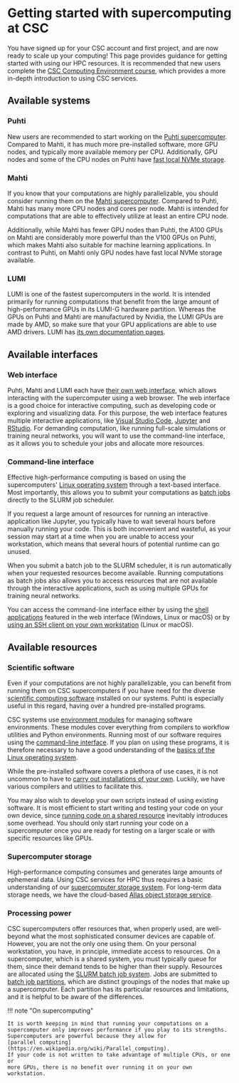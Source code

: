 # Getting started with supercomputing at CSC

You have signed up for your CSC account and first project, and are now ready to
scale up your computing! This page provides guidance for getting started with
using our HPC resources. It is recommended that new users complete the
[CSC Computing Environment course](https://csc-training.github.io/csc-env-eff/),
which provides a more in-depth introduction to using CSC services.

## Available systems

### Puhti

New users are recommended to start working on the
[Puhti supercomputer](../../computing/systems-puhti.md).
Compared to Mahti, it has much more pre-installed software, more GPU nodes, and
typically more available memory per CPU. Additionally, GPU nodes and some of the CPU nodes
on Puhti have [fast local NVMe storage](../../computing/disk.md#temporary-local-disk-areas).

### Mahti

If you know that your computations are highly parallelizable, you should
consider running them on the
[Mahti supercomputer](../../computing/systems-mahti.md).
Compared to Puhti, Mahti has many more CPU nodes and cores per node. Mahti is
intended for computations that are able to effectively utilize at least an
entire CPU node.

Additionally, while Mahti has fewer GPU nodes than Puhti, the A100 GPUs on
Mahti are considerably more powerful than the V100 GPUs on Puhti, which
makes Mahti also suitable for machine learning applications. In contrast to Puhti,
on Mahti only GPU nodes have fast local NVMe storage available.

### LUMI

LUMI is one of the fastest supercomputers in the world. It is intended primarily
for running computations that benefit from the large amount of high-performance
GPUs in its LUMI-G hardware partition. Whereas the GPUs on Puhti and Mahti are
manufactured by Nvidia, the LUMI GPUs are made by AMD, so make sure that your
GPU applications are able to use AMD drivers. LUMI has
[its own documentation pages](https://docs.lumi-supercomputer.eu/).

## Available interfaces

### Web interface

Puhti, Mahti and LUMI each have
[their own web interface](../../computing/webinterface/index.md), which allows
interacting with the supercomputer using a web browser. The web interface is a
good choice for interactive computing, such as developing code or exploring
and visualizing data. For this purpose, the web interface features multiple
interactive applications, like
[Visual Studio Code](../../computing/webinterface/vscode.md),
[Jupyter](../../computing/webinterface/jupyter.md) and
[RStudio](../../computing/webinterface/rstudio.md). For demanding computation,
like running full-scale simulations or training neural networks, you will want
to use the command-line interface, as it allows you to schedule your jobs and
allocate more resources.

### Command-line interface

Effective high-performance computing is based on using the supercomputers'
[Linux operating system](./env-guide/index.md) through a text-based interface.
Most importantly, this allows you to submit your computations as
[batch jobs](../../computing/running/creating-job-scripts-puhti.md)
directly to the SLURM job scheduler.

If you request a large amount of resources for running an interactive
application like Jupyter, you typically have to wait several hours before
manually running your code. This is both inconvenient and wasteful, as your
session may start at a time when you are unable to access your workstation,
which means that several hours of potential runtime can go unused.

When you submit a batch job to the SLURM scheduler, it is run automatically
when your requested resources become available. Running computations as batch
jobs also allows you to access resources that are not available through the
interactive applications, such as using multiple GPUs for training neural
networks.

You can access the command-line interface either by
using the [shell applications](../../computing/webinterface/shell.md)
featured in the web interface (Windows, Linux or macOS) or by
[using an SSH client on your own workstation](../../computing/connecting.md)
(Linux or macOS).

## Available resources

### Scientific software

Even if your computations are not highly parallelizable, you can benefit from
running them on CSC supercomputers if you have need for the diverse
[scientific computing software](../../apps/index.md)
installed on our systems. Puhti is especially useful in this regard, having over
a hundred pre-installed programs.

CSC systems use [environment modules](../../computing/modules.md) for
managing software environments. These modules cover everything from compilers to
workflow utilities and Python environments. Running most of our software
requires using the [command-line interface](#command-line-interface).
If you plan on using these programs, it is therefore necessary to have a good
understanding of the
[basics of the Linux operating system](./env-guide/index.md).

While the pre-installed software covers a plethora of use cases, it is not
uncommon to have to
[carry out installations of your own](../../computing/installing.md).
Luckily, we have various compilers and utilities to facilitate this.

You may also wish to develop your own scripts instead of using existing
software. It is most efficient to start writing and testing your code on your
own device, since
[running code on a shared resource](../../computing/running/getting-started.md)
inevitably introduces some overhead. You should only start running your code on
a supercomputer once you are ready for testing on a larger scale or with
specific resources like GPUs.

### Supercomputer storage

High-performance computing consumes and generates large amounts of ephemeral
data. Using CSC services for HPC thus requires a basic understanding of our
[supercomputer storage system](../../computing/disk.md). For long-term data
storage needs, we have the cloud-based
[Allas object storage service](../../data/Allas/introduction.md).

### Processing power

CSC supercomputers offer resources that, when properly used, are well-beyond
what the most sophisticated consumer devices are capable of. However, you are
not the only one using them. On your personal workstation, you have, in
principle, immediate access to resources. On a supercomputer, which is a shared
system, you must typically queue for them, since their demand tends to be higher
than their supply. Resources are allocated using the
[SLURM batch job system](../../computing/running/getting-started.md).
Jobs are submitted to
[batch job partitions](../../computing/running/batch-job-partitions.md),
which are distinct groupings of the nodes that make up a supercomputer.
Each partition has its particular resources and limitations, and it is helpful
to be aware of the differences.

!!! note "On supercomputing"

    It is worth keeping in mind that running your computations on a
    supercomputer only improves performance if you play to its strengths.
    Supercomputers are powerful because they allow for
    [parallel computing](https://en.wikipedia.org/wiki/Parallel_computing).
    If your code is not written to take advantage of multiple CPUs, or one or
    more GPUs, there is no benefit over running it on your own workstation.
